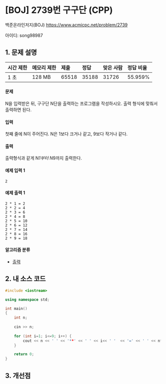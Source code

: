# [BOJ] 2739번 구구단 (CPP)

백준온라인저지(BOJ) https://www.acmicpc.net/problem/2739

아이디: song98987



## 1. 문제 설명

| 시간 제한 | 메모리 제한 | 제출  | 정답  | 맞은 사람 | 정답 비율 |
| :-------- | :---------- | :---- | :---- | :-------- | :-------- |
| 1 초      | 128 MB      | 65518 | 35188 | 31726     | 55.959%   |

#### 문제

N을 입력받은 뒤, 구구단 N단을 출력하는 프로그램을 작성하시오. 출력 형식에 맞춰서 출력하면 된다.

#### 입력

첫째 줄에 N이 주어진다. N은 1보다 크거나 같고, 9보다 작거나 같다.

#### 출력

출력형식과 같게 N*1부터 N*9까지 출력한다.



#### 예제 입력 1

```
2
```

#### 예제 출력 1

```
2 * 1 = 2
2 * 2 = 4
2 * 3 = 6
2 * 4 = 8
2 * 5 = 10
2 * 6 = 12
2 * 7 = 14
2 * 8 = 16
2 * 9 = 18
```



#### 알고리즘 분류

- [출력](https://www.acmicpc.net/problem/tag/출력)



## 2. 내 소스 코드

```C++
#include <iostream>

using namespace std;

int main()
{
    int n;
    
    cin >> n;
    
    for (int i=1; i<=9; i++) {
        cout << n << ' ' << '**' << ' ' << i<< ' '  << '=' << ' ' << n*i << endl; // 왜 안되는건지 ㅠㅠ
    }

    return 0;
}
```



## 3. 개선점

